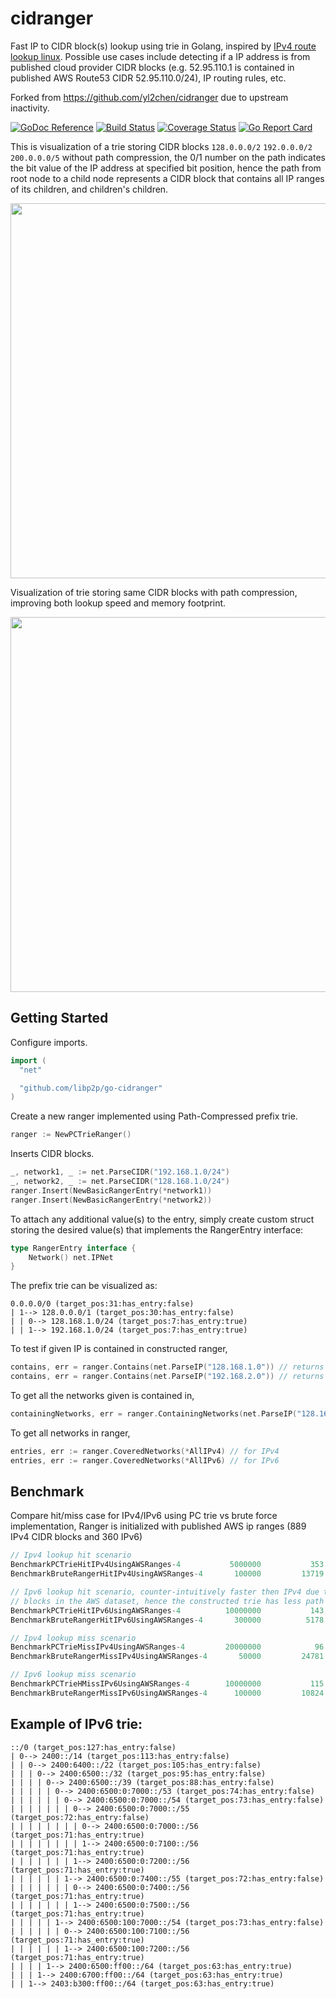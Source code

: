 # cidranger

Fast IP to CIDR block(s) lookup using trie in Golang, inspired by [IPv4 route lookup linux](https://vincent.bernat.im/en/blog/2017-ipv4-route-lookup-linux).  Possible use cases include detecting if a IP address is from published cloud provider CIDR blocks (e.g. 52.95.110.1 is contained in published AWS Route53 CIDR 52.95.110.0/24), IP routing rules, etc.

Forked from https://github.com/yl2chen/cidranger due to upstream inactivity.

[![GoDoc Reference](https://img.shields.io/badge/godoc-reference-5272B4.svg?style=flat-square)](https://godoc.org/github.com/libp2p/go-cidranger)
[![Build Status](https://img.shields.io/travis/libp2p/go-cidranger.svg?branch=master&style=flat-square)](https://travis-ci.org/libp2p/go-cidranger)
[![Coverage Status](https://img.shields.io/coveralls/libp2p/go-cidranger.svg?branch=master&style=flat-square)](https://coveralls.io/github/libp2p/go-cidranger?branch=master)
[![Go Report Card](https://goreportcard.com/badge/github.com/libp2p/go-cidranger?&style=flat-square)](https://goreportcard.com/report/github.com/libp2p/go-cidranger)

This is visualization of a trie storing CIDR blocks `128.0.0.0/2` `192.0.0.0/2` `200.0.0.0/5` without path compression, the 0/1 number on the path indicates the bit value of the IP address at specified bit position, hence the path from root node to a child node represents a CIDR block that contains all IP ranges of its children, and children's children.
<p align="left"><img src="http://i.imgur.com/vSKTEBb.png" width="600" /></p>

Visualization of trie storing same CIDR blocks with path compression, improving both lookup speed and memory footprint.
<p align="left"><img src="http://i.imgur.com/JtaDlD4.png" width="600" /></p>

## Getting Started
Configure imports.
```go
import (
  "net"

  "github.com/libp2p/go-cidranger"
)
```
Create a new ranger implemented using Path-Compressed prefix trie.
```go
ranger := NewPCTrieRanger()
```
Inserts CIDR blocks.
```go
_, network1, _ := net.ParseCIDR("192.168.1.0/24")
_, network2, _ := net.ParseCIDR("128.168.1.0/24")
ranger.Insert(NewBasicRangerEntry(*network1))
ranger.Insert(NewBasicRangerEntry(*network2))
```
To attach any additional value(s) to the entry, simply create custom struct
storing the desired value(s) that implements the RangerEntry interface:
```go
type RangerEntry interface {
	Network() net.IPNet
}
```
The prefix trie can be visualized as:
```
0.0.0.0/0 (target_pos:31:has_entry:false)
| 1--> 128.0.0.0/1 (target_pos:30:has_entry:false)
| | 0--> 128.168.1.0/24 (target_pos:7:has_entry:true)
| | 1--> 192.168.1.0/24 (target_pos:7:has_entry:true)
```
To test if given IP is contained in constructed ranger,
```go
contains, err = ranger.Contains(net.ParseIP("128.168.1.0")) // returns true, nil
contains, err = ranger.Contains(net.ParseIP("192.168.2.0")) // returns false, nil
```
To get all the networks given is contained in,
```go
containingNetworks, err = ranger.ContainingNetworks(net.ParseIP("128.168.1.0"))
```
To get all networks in ranger,
```go
entries, err := ranger.CoveredNetworks(*AllIPv4) // for IPv4
entries, err := ranger.CoveredNetworks(*AllIPv6) // for IPv6
```

## Benchmark
Compare hit/miss case for IPv4/IPv6 using PC trie vs brute force implementation, Ranger is initialized with published AWS ip ranges (889 IPv4 CIDR blocks and 360 IPv6)
```go
// Ipv4 lookup hit scenario
BenchmarkPCTrieHitIPv4UsingAWSRanges-4         	 5000000	       353   ns/op
BenchmarkBruteRangerHitIPv4UsingAWSRanges-4    	  100000	     13719   ns/op

// Ipv6 lookup hit scenario, counter-intuitively faster then IPv4 due to less IPv6 CIDR
// blocks in the AWS dataset, hence the constructed trie has less path splits and depth.
BenchmarkPCTrieHitIPv6UsingAWSRanges-4         	10000000	       143   ns/op
BenchmarkBruteRangerHitIPv6UsingAWSRanges-4    	  300000	      5178   ns/op

// Ipv4 lookup miss scenario
BenchmarkPCTrieMissIPv4UsingAWSRanges-4        	20000000	        96.5 ns/op
BenchmarkBruteRangerMissIPv4UsingAWSRanges-4   	   50000	     24781   ns/op

// Ipv6 lookup miss scenario
BenchmarkPCTrieHMissIPv6UsingAWSRanges-4       	10000000	       115   ns/op
BenchmarkBruteRangerMissIPv6UsingAWSRanges-4   	  100000	     10824   ns/op
```

## Example of IPv6 trie:
```
::/0 (target_pos:127:has_entry:false)
| 0--> 2400::/14 (target_pos:113:has_entry:false)
| | 0--> 2400:6400::/22 (target_pos:105:has_entry:false)
| | | 0--> 2400:6500::/32 (target_pos:95:has_entry:false)
| | | | 0--> 2400:6500::/39 (target_pos:88:has_entry:false)
| | | | | 0--> 2400:6500:0:7000::/53 (target_pos:74:has_entry:false)
| | | | | | 0--> 2400:6500:0:7000::/54 (target_pos:73:has_entry:false)
| | | | | | | 0--> 2400:6500:0:7000::/55 (target_pos:72:has_entry:false)
| | | | | | | | 0--> 2400:6500:0:7000::/56 (target_pos:71:has_entry:true)
| | | | | | | | 1--> 2400:6500:0:7100::/56 (target_pos:71:has_entry:true)
| | | | | | | 1--> 2400:6500:0:7200::/56 (target_pos:71:has_entry:true)
| | | | | | 1--> 2400:6500:0:7400::/55 (target_pos:72:has_entry:false)
| | | | | | | 0--> 2400:6500:0:7400::/56 (target_pos:71:has_entry:true)
| | | | | | | 1--> 2400:6500:0:7500::/56 (target_pos:71:has_entry:true)
| | | | | 1--> 2400:6500:100:7000::/54 (target_pos:73:has_entry:false)
| | | | | | 0--> 2400:6500:100:7100::/56 (target_pos:71:has_entry:true)
| | | | | | 1--> 2400:6500:100:7200::/56 (target_pos:71:has_entry:true)
| | | | 1--> 2400:6500:ff00::/64 (target_pos:63:has_entry:true)
| | | 1--> 2400:6700:ff00::/64 (target_pos:63:has_entry:true)
| | 1--> 2403:b300:ff00::/64 (target_pos:63:has_entry:true)
```
